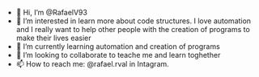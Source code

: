 - 👋 Hi, I’m @RafaelV93
- 👀 I’m interested in  learn more about code structures. I love automation and I really want to help other people with the creation of programs to make their lives easier
- 🌱 I’m currently learning automation and creation of programs
- 💞️ I’m looking to collaborate to teache me and learn toghether 
- 📫 How to reach me: @rafael.rval in Intagram.
<!---
RafaelV93/RafaelV93 is a ✨ special ✨ repository because its `README.md` (this file) appears on your GitHub profile.
You can click the Preview link to take a look at your changes.
--->
